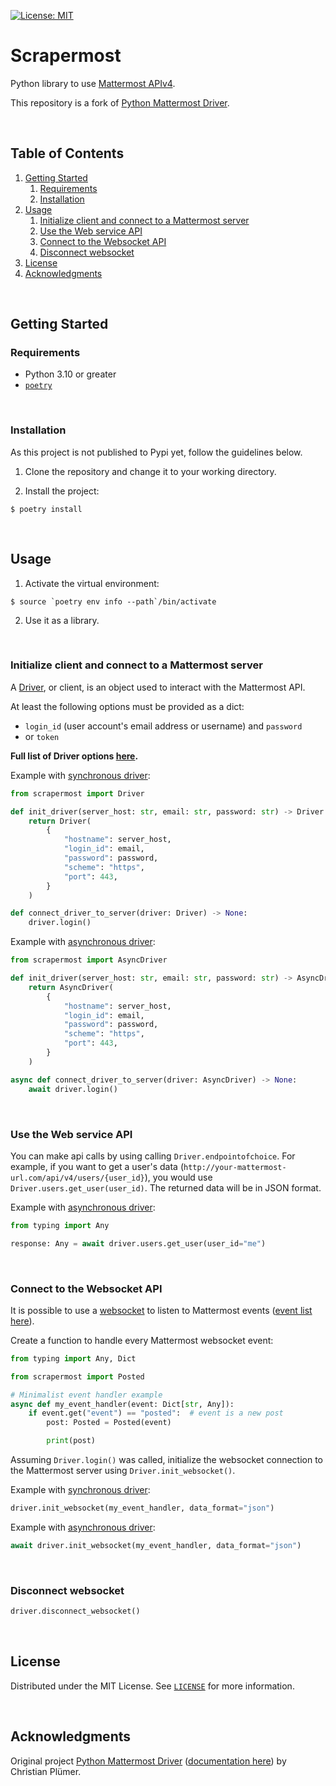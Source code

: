 [![License: MIT](https://img.shields.io/badge/License-MIT-yellow.svg)](https://opensource.org/licenses/MIT)

# Scrapermost

Python library to use [Mattermost APIv4](https://api.mattermost.com/).

This repository is a fork of [Python Mattermost Driver](https://github.com/Vaelor/python-mattermost-driver).

<br />

## Table of Contents

1. [Getting Started](#getting-started)
   1. [Requirements](#requirements)
   2. [Installation](#installation)
2. [Usage](#usage)
   1. [Initialize client and connect to a Mattermost server](#initialize-client-and-connect-to-a-mattermost-server)
   2. [Use the Web service API](#use-the-web-service-api)
   3. [Connect to the Websocket API](#connect-to-the-websocket-api)
   4. [Disconnect websocket](#disconnect-websocket)
3. [License](#license)
4. [Acknowledgments](#acknowledgments)

<br />

## Getting Started

### Requirements

- Python 3.10 or greater
- [`poetry`](https://python-poetry.org/)

<br />

### Installation

As this project is not published to Pypi yet, follow the guidelines below.

1. Clone the repository and change it to your working directory.

2. Install the project:

```console
$ poetry install
```

<br />

## Usage

1. Activate the virtual environment:

```console
$ source `poetry env info --path`/bin/activate
```

2. Use it as a library.

<br />

### Initialize client and connect to a Mattermost server

A [Driver](https://api.mattermost.com/#tag/drivers), or client, is an object used to interact with the Mattermost API.

At least the following options must be provided as a dict:

- `login_id` (user account's email address or username) and `password`
- or `token`

**Full list of Driver options [here](src/scrapermost/driver/options.py).**

Example with [synchronous driver](src/scrapermost/driver/driver.py):

```python
from scrapermost import Driver

def init_driver(server_host: str, email: str, password: str) -> Driver:
    return Driver(
        {
            "hostname": server_host,
            "login_id": email,
            "password": password,
            "scheme": "https",
            "port": 443,
        }
    )

def connect_driver_to_server(driver: Driver) -> None:
    driver.login()
```

Example with [asynchronous driver](src/scrapermost/driver/async_driver.py):

```python
from scrapermost import AsyncDriver

def init_driver(server_host: str, email: str, password: str) -> AsyncDriver:
    return AsyncDriver(
        {
            "hostname": server_host,
            "login_id": email,
            "password": password,
            "scheme": "https",
            "port": 443,
        }
    )

async def connect_driver_to_server(driver: AsyncDriver) -> None:
    await driver.login()
```

<br />

### Use the Web service API

You can make api calls by using calling `Driver.endpointofchoice`. For example, if you want to get a user's data (`http://your-mattermost-url.com/api/v4/users/{user_id}`), you would use `Driver.users.get_user(user_id)`. The returned data will be in JSON format.

Example with [asynchronous driver](src/scrapermost/driver/async_driver.py):

```python
from typing import Any

response: Any = await driver.users.get_user(user_id="me")
```

<br />

### Connect to the Websocket API

It is possible to use a [websocket](src/scrapermost/driver/websocket.py) to listen to Mattermost events ([event list here](https://api.mattermost.com/#tag/WebSocket)).

Create a function to handle every Mattermost websocket event:

```python
from typing import Any, Dict

from scrapermost import Posted

# Minimalist event handler example
async def my_event_handler(event: Dict[str, Any]):
    if event.get("event") == "posted":  # event is a new post
        post: Posted = Posted(event)

        print(post)
```

Assuming `Driver.login()` was called, initialize the websocket connection to the Mattermost server using `Driver.init_websocket()`.

Example with [synchronous driver](src/scrapermost/driver/driver.py):

```python
driver.init_websocket(my_event_handler, data_format="json")
```

Example with [asynchronous driver](src/scrapermost/driver/async_driver.py):

```python
await driver.init_websocket(my_event_handler, data_format="json")
```

<br />

### Disconnect websocket

```python
driver.disconnect_websocket()
```

<br />

## License

Distributed under the MIT License. See [`LICENSE`](LICENSE) for more information.

<br />

## Acknowledgments

Original project [Python Mattermost Driver](https://github.com/Vaelor/python-mattermost-driver) ([documentation here](https://vaelor.github.io/python-mattermost-driver/)) by Christian Plümer.
